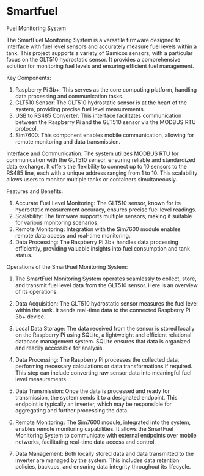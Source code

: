 # Smartfuel
 Fuel Monitoring System

 The SmartFuel Monitoring System is a versatile firmware designed to interface with fuel level sensors and accurately measure fuel levels within a tank. This project supports a variety of Gamicos sensors, with a particular focus on the GLT510 hydrostatic sensor. It provides a comprehensive solution for monitoring fuel levels and ensuring efficient fuel management.

 Key Components:

1. Raspberry Pi 3b+: This serves as the core computing platform, handling data processing and communication tasks.
2. GLT510 Sensor: The GLT510 hydrostatic sensor is at the heart of the system, providing precise fuel level measurements.
3. USB to RS485 Converter: This interface facilitates communication between the Raspberry Pi and the GLT510 sensor via the MODBUS RTU protocol.
4. Sim7600: This component enables mobile communication, allowing for remote monitoring and data transmission.

Interface and Communication:
The system utilizes MODBUS RTU for communication with the GLT510 sensor, ensuring reliable and standardized data exchange. It offers the flexibility to connect up to 10 sensors to the RS485 line, each with a unique address ranging from 1 to 10. This scalability allows users to monitor multiple tanks or containers simultaneously.

Features and Benefits:

1. Accurate Fuel Level Monitoring: The GLT510 sensor, known for its hydrostatic measurement accuracy, ensures precise fuel level readings.
2. Scalability: The firmware supports multiple sensors, making it suitable for various monitoring scenarios.
3. Remote Monitoring: Integration with the Sim7600 module enables remote data access and real-time monitoring.
4. Data Processing: The Raspberry Pi 3b+ handles data processing efficiently, providing valuable insights into fuel consumption and tank status.

Operations of the SmartFuel Monitoring System:

1. The SmartFuel Monitoring System operates seamlessly to collect, store, and transmit fuel level data from the GLT510 sensor. Here is an overview of its operations:

2. Data Acquisition: The GLT510 hydrostatic sensor measures the fuel level within the tank. It sends real-time data to the connected Raspberry Pi 3b+ device.

3. Local Data Storage: The data received from the sensor is stored locally on the Raspberry Pi using SQLite, a lightweight and efficient relational database management system. SQLite ensures that data is organized and readily accessible for analysis.

4. Data Processing: The Raspberry Pi processes the collected data, performing necessary calculations or data transformations if required. This step can include converting raw sensor data into meaningful fuel level measurements.

5. Data Transmission: Once the data is processed and ready for transmission, the system sends it to a designated endpoint. This endpoint is typically an inverter, which may be responsible for aggregating and further processing the data.

6. Remote Monitoring: The Sim7600 module, integrated into the system, enables remote monitoring capabilities. It allows the SmartFuel Monitoring System to communicate with external endpoints over mobile networks, facilitating real-time data access and control.

7. Data Management: Both locally stored data and data transmitted to the inverter are managed by the system. This includes data retention policies, backups, and ensuring data integrity throughout its lifecycle.

